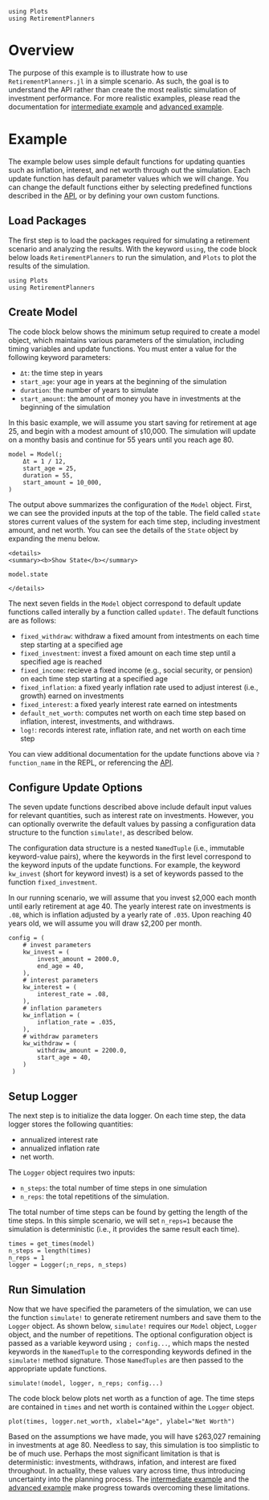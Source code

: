 ```@setup basic
using Plots
using RetirementPlanners
```
# Overview

The purpose of this example is to illustrate how to use `RetirementPlanners.jl` in a simple scenario. As such, the goal is to understand the API rather than create the most realistic simulation of investment performance. For more realistic examples, please read the documentation for [intermediate example](intermediate_example.md) and [advanced example](advanced_example.md). 

# Example 

 The example below uses simple default functions for updating quanties such as inflation, interest, and net worth through out the simulation. Each update function has default parameter values which we will change. You can change the default functions either by selecting predefined functions described in the [API](./api.md/#Update-Methods), or by defining your own custom functions. 

## Load Packages

The first step is to load the packages required for simulating a retirement scenario and analyzing the results. With the keyword `using`, the code block below loads `RetirementPlanners` to run the simulation, and `Plots` to plot the results of the simulation. 

```@example basic 
using Plots
using RetirementPlanners
```

## Create Model

The code block below shows the minimum setup required to create a model object, which maintains various parameters of the simulation, including timing variables and update functions. You must enter a value for the following keyword parameters:

- `Δt`: the time step in years 
- `start_age`: your age in years at the beginning of the simulation
- `duration`: the number of years to simulate
- `start_amount`: the amount of money you have in investments at the beginning of the simulation

In this basic example, we will assume you start saving for retirement at age 25, and begin with a modest amount of `$`10,000. The simulation will update on a monthy basis and continue for 55 years until you reach age 80. 

```@example basic 
model = Model(;
    Δt = 1 / 12,
    start_age = 25,
    duration = 55,
    start_amount = 10_000,
)
```

The output above summarizes the configuration of the `Model` object. First, we can see the provided inputs at the top of the table. The field called `state` stores current values of the system for each time step, including investment amount, and net worth. You can see the details of the `State` object by expanding the menu below.

```@raw html
<details>
<summary><b>Show State</b></summary>
```
```@example basic
model.state
```
```@raw html
</details>
```

 The next seven fields in the `Model` object correspond to default update functions called interally by a function called `update!`. The default functions are as follows:

- `fixed_withdraw`: withdraw a fixed amount from intestments on each time step starting at a specified age
- `fixed_investment`: invest a fixed amount on each time step until a specified age is reached
- `fixed_income`: recieve a fixed income (e.g., social security, or pension) on each time step starting at a specified age
- `fixed_inflation`: a fixed yearly inflation rate used to adjust interest (i.e., growth) earned on investments
- `fixed_interest`: a fixed yearly interest rate earned on intestments 
- `default_net_worth`: computes net worth on each time step based on inflation, interest, investments, and withdraws. 
- `log!`: records interest rate, inflation rate, and net worth on each time step

You can view additional documentation for the update functions above via `? function_name` in the REPL, or referencing the [API](./api.md/#Update-Methods).

## Configure Update Options

The seven update functions described above include default input values for relevant quantities, such as interest rate on investments. However, you can optionally overwrite the default values by passing a configuration data structure to the function `simulate!`, as described below. 

The configuration data structure is a nested `NamedTuple` (i.e., immutable keyword-value pairs), where the keywords in the first level correspond to the keyword inputs of the update functions. For example, the keyword `kw_invest` (short for keyword invest) is a set of keywords passed to the function `fixed_investment`.

In our running scenario, we will assume that you invest `$`2,000 each month until early retirement at age 40. The yearly interest rate on investments is `.08`, which is inflation adjusted by a yearly rate of `.035`. Upon reaching 40 years old, we will assume you will draw `$`2,200 per month.  

```@example basic 
config = (
    # invest parameters
    kw_invest = (
        invest_amount = 2000.0,
        end_age = 40,
    ),
    # interest parameters
    kw_interest = (
        interest_rate = .08,
    ),
    # inflation parameters
    kw_inflation = (
        inflation_rate = .035,
    ),
    # withdraw parameters 
    kw_withdraw = (
        withdraw_amount = 2200.0,
        start_age = 40,
    )
 )
```
## Setup Logger

The next step is to initialize the data logger. On each time step, the data logger stores the following quantities: 

- annualized interest rate
- annualized inflation rate
- net worth. 

The `Logger` object requires two inputs: 

- `n_steps`: the total number of time steps in one simulation
- `n_reps`: the total repetitions of the simulation. 

The total number of time steps can be found by getting the length of the time steps. In this simple scenario, we will set `n_reps=1` because the simulation is deterministic (i.e., it provides the same result each time). 

```@example basic 
times = get_times(model)
n_steps = length(times)
n_reps = 1
logger = Logger(;n_reps, n_steps)
```

## Run Simulation

Now that we have specified the parameters of the simulation, we can use the function `simulate!` to generate retirement numbers and save them to the `Logger` object. As shown below, `simulate!` requires our `Model` object, `Logger` object, and the number of repetitions. The optional configuration object is passed as a variable keyword using `; config...`, which maps the nested keywords in the `NamedTuple` to the corresponding keywords defined in the `simulate!` method signature. Those `NamedTuples` are then passed to the appropriate update functions. 

```@example basic
simulate!(model, logger, n_reps; config...)
```

The code block below plots net worth as a function of age. The time steps are contained in `times` and net worth is contained within the `Logger` object. 

```@example basic 
plot(times, logger.net_worth, xlabel="Age", ylabel="Net Worth")
```

Based on the assumptions we have made, you will have `$`263,027 remaining in investments at age 80. Needless to say, this simulation is too simplistic to be of much use. Perhaps the most significant limitation is that is deterministic: investments, withdraws, infation, and interest are fixed throughout. In actuality, these values vary across time, thus introducing uncertainty into the planning process. The [intermediate example](intermediate_example.md) and the [advanced example](advanced_example.md) make progress towards overcoming these limitations.
